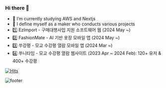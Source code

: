 ### Hi there 👋

- 🌱 I’m currently studying AWS and Nextjs
- 🚀 I define myself as a maker who conducts various projects
- 1️⃣ EzImport - 구매대행사업 지원 소프트웨어 웹 (2024 May ~)
- 2️⃣ FashionMate - AI 기반 옷장 모바일 앱 (2024 May ~)
- 3️⃣ 쑤강평 - 모교 수강평 열람 모바일 앱 (2024 Mar ~)
- 4️⃣ 쑤니타임 - 모교 수강평 열람 웹사이트 (2023 Apr ~ 2024 Feb): 120+ 유저 & 400+ 수강평 




[![Hits](https://hits.seeyoufarm.com/api/count/incr/badge.svg?url=https%3A%2F%2Fgithub.com%2FLDYWINNER&count_bg=%2379C83D&title_bg=%23555555&icon=&icon_color=%23E7E7E7&title=hits&edge_flat=false)](https://hits.seeyoufarm.com)

![footer](https://capsule-render.vercel.app/api?type=waving&color=auto&height=100&section=footer)
